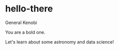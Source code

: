 # hello-there
General Kenobi

You are a bold one.

Let's learn about some astronomy and data science!
